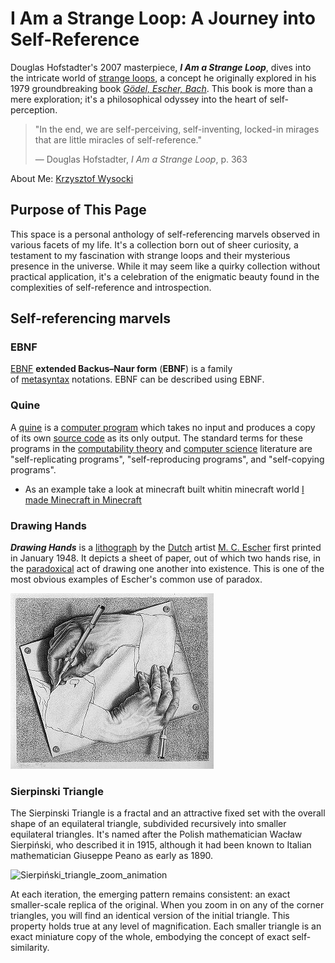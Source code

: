 # I Am a Strange Loop: A Journey into Self-Reference

Douglas Hofstadter's 2007 masterpiece, _**I Am a Strange Loop**_, dives into the intricate world of [strange loops](https://en.wikipedia.org/wiki/Strange_loop "Strange loop"), a concept he originally explored in his 1979 groundbreaking book _[Gödel, Escher, Bach](https://en.wikipedia.org/wiki/G%C3%B6del,_Escher,_Bach "Gödel, Escher, Bach")_. This book is more than a mere exploration; it's a philosophical odyssey into the heart of self-perception.

> "In the end, we are self-perceiving, self-inventing, locked-in mirages that are little miracles of self-reference."
> 
> — Douglas Hofstadter, _I Am a Strange Loop_, p. 363

About Me: [Krzysztof Wysocki](Krzysztof%20Wysocki.md)

## Purpose of This Page

This space is a personal anthology of self-referencing marvels observed in various facets of my life. It's a collection born out of sheer curiosity, a testament to my fascination with strange loops and their mysterious presence in the universe. While it may seem like a quirky collection without practical application, it's a celebration of the enigmatic beauty found in the complexities of self-reference and introspection.

## Self-referencing marvels

### EBNF 

[EBNF](https://en.wikipedia.org/wiki/Extended_Backus%E2%80%93Naur_form) **extended Backus–Naur form** (**EBNF**) is a family of [metasyntax](https://en.wikipedia.org/wiki/Metasyntax "Metasyntax") notations. EBNF can be described using EBNF.

### Quine

A [quine](https://en.wikipedia.org/wiki/Quine_(computing)) is a [computer program](https://en.wikipedia.org/wiki/Computer_program "Computer program") which takes no input and produces a copy of its own [source code](https://en.wikipedia.org/wiki/Source_code "Source code") as its only output. The standard terms for these programs in the [computability theory](https://en.wikipedia.org/wiki/Computability_theory "Computability theory") and [computer science](https://en.wikipedia.org/wiki/Computer_science "Computer science") literature are "self-replicating programs", "self-reproducing programs", and "self-copying programs".

- As an example take a look at minecraft built whitin minecraft world [I made Minecraft in Minecraft](https://www.youtube.com/watch?v=-BP7DhHTU-I)


### Drawing Hands

_**Drawing Hands**_ is a [lithograph](https://en.wikipedia.org/wiki/Lithograph "Lithograph") by the [Dutch](https://en.wikipedia.org/wiki/Netherlands "Netherlands") artist [M. C. Escher](https://en.wikipedia.org/wiki/M._C._Escher "M. C. Escher") first printed in January 1948. It depicts a sheet of paper, out of which two hands rise, in the [paradoxical](https://en.wikipedia.org/wiki/Paradox "Paradox") act of drawing one another into existence. This is one of the most obvious examples of Escher's common use of paradox.

![Self Drawing Hands](media/Self%20Drawing%20Hands.png)

### Sierpinski Triangle

The Sierpinski Triangle is a fractal and an attractive fixed set with the overall shape of an equilateral triangle, subdivided recursively into smaller equilateral triangles. It's named after the Polish mathematician Wacław Sierpiński, who described it in 1915, although it had been known to Italian mathematician Giuseppe Peano as early as 1890.

![Sierpiński_triangle_zoom_animation](media/Sierpiński_triangle_zoom_animation.gif)

At each iteration, the emerging pattern remains consistent: an exact smaller-scale replica of the original. When you zoom in on any of the corner triangles, you will find an identical version of the initial triangle. This property holds true at any level of magnification. Each smaller triangle is an exact miniature copy of the whole, embodying the concept of exact self-similarity.
